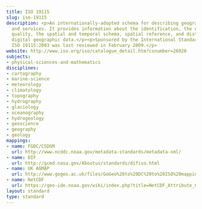 ```yaml
---
title: ISO 19115
slug: iso-19115
description: <p>An internationally-adopted schema for describing geographic information
  and services. It provides information about the identification, the extent, the
  quality, the spatial and temporal schema, spatial reference, and distribution of
  digital geographic data.</p><p>Sponsored by the International Standards Organisation,
  ISO 19115:2003 was last reviewed in February 2009.</p>
website: http://www.iso.org/iso/catalogue_detail.htm?csnumber=26020
subjects:
- physical-sciences-and-mathematics
disciplines:
- cartography
- marine-science
- meteorology
- climatology
- topography
- hydrography
- glaciology
- oceanography
- hydrogeology
- geoscience
- geography
- geology
mappings:
- name: FGDC/CSDGM
  url: http://www.ncddc.noaa.gov/metadata-standards/metadata-xml/
- name: DIF
  url: http://gcmd.nasa.gov/Aboutus/standards/difiso.html
- name: UK AGMAP
  url: http://www.gogeo.ac.uk/files/GoGeo%20to%20DC%20to%20ISO%20mapping.pdf
- name: NetCDF
  url: https://geo-ide.noaa.gov/wiki/index.php?title=NetCDF_Attribute_Convention_for_Dataset_Discovery
layout: standard
type: standard
---
```


